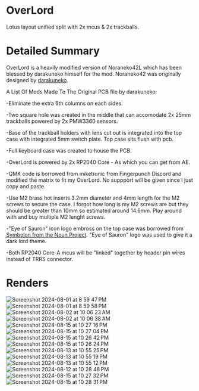 # OverLord

Lotus layout unified split with 2x mcus & 2x trackballs.

# Detailed Summary

OverLord is a heavily modified version of Noraneko42L which has been blessed by darakuneko himself for the mod. Noraneko42 was originally designed by [darakuneko](https://github.com/darakuneko/Noraneko/tree/main/noraneko42l).

A List Of Mods Made To The Original PCB file by darakuneko:

-Eliminate the extra 6th columns on each sides.

-Two square hole was created in the middle that can accomodate 2x 25mm trackballs powered by 2x PMW3360 sensors.

-Base of the trackball holders with lens cut out is integrated into the top case with integrated 5mm switch plate. Top case sits flush with pcb.

-Full keyboard case was created to house the PCB.

-OverLord is powered by 2x RP2040 Core - As which you can get from AE.

-QMK code is borrowed from miketronic from Fingerpunch Discord and modified the matrix to fit my OverLord. No suppport will be given since I just copy and paste.

-Use M2 brass hot inserts 3.2mm diameter and 4mm length for the M2 screws to secure the case. I forgot how long is my M2 screws are but they should be greater than 10mm so estimated around 14.6mm. Play around with and buy multiple M2 lenght screws.

-"Eye of Sauron" icon logo embross on the top case was borrowed from [Symbolon from the Noun Project](https://thenounproject.com/icon/eye-of-sauron-1007756/). "Eye of Sauron" logo was used to give it a dark lord theme.

-Both RP2040 Core-A mcus will be "linked" together by header pin wires instead of TRRS connector.

# Renders

![Screenshot 2024-08-01 at 8 59 47 PM](https://github.com/user-attachments/assets/22c92666-c021-4ffe-a35f-2ed77ccb87c3)
![Screenshot 2024-08-01 at 8 59 58 PM](https://github.com/user-attachments/assets/0ce3aff8-7f59-4940-824e-0c5b49a66487)
![Screenshot 2024-08-02 at 10 06 23 AM](https://github.com/user-attachments/assets/62f784b0-ee7d-405e-b139-8fa7f7711695)
![Screenshot 2024-08-02 at 10 06 38 AM](https://github.com/user-attachments/assets/b3ae3d2e-0daf-46f2-9845-2a7e8e2df206)
![Screenshot 2024-08-15 at 10 27 16 PM](https://github.com/user-attachments/assets/245341c7-bc2a-45bf-b4e2-53c78d1a7816)
![Screenshot 2024-08-15 at 10 27 04 PM](https://github.com/user-attachments/assets/c4c7ec3d-68b3-4fa5-9d3c-94c131aeae76)
![Screenshot 2024-08-15 at 10 26 42 PM](https://github.com/user-attachments/assets/718428db-7a09-4f6f-8711-cc589324a67d)
![Screenshot 2024-08-15 at 10 26 24 PM](https://github.com/user-attachments/assets/598c13d7-e2b4-4b3f-840b-34a0a3277344)
![Screenshot 2024-08-13 at 10 55 25 PM](https://github.com/user-attachments/assets/226fc61e-6bb3-4581-9781-8728432feef7)
![Screenshot 2024-08-13 at 10 55 19 PM](https://github.com/user-attachments/assets/0b178b40-92e4-4395-9167-6e1e025cd4e7)
![Screenshot 2024-08-13 at 10 55 12 PM](https://github.com/user-attachments/assets/ecf2b348-2cb2-4f23-9fc0-df1129f65422)
![Screenshot 2024-08-12 at 10 28 48 PM](https://github.com/user-attachments/assets/6baa2775-c69a-41e7-ac70-ecdfc805a117)
![Screenshot 2024-08-15 at 10 27 32 PM](https://github.com/user-attachments/assets/fe5929cc-7b09-4693-86a8-7ab1cb7f4d91)
![Screenshot 2024-08-15 at 10 28 31 PM](https://github.com/user-attachments/assets/461ac25f-b2f4-4bd2-a8f7-51754027c01d)
